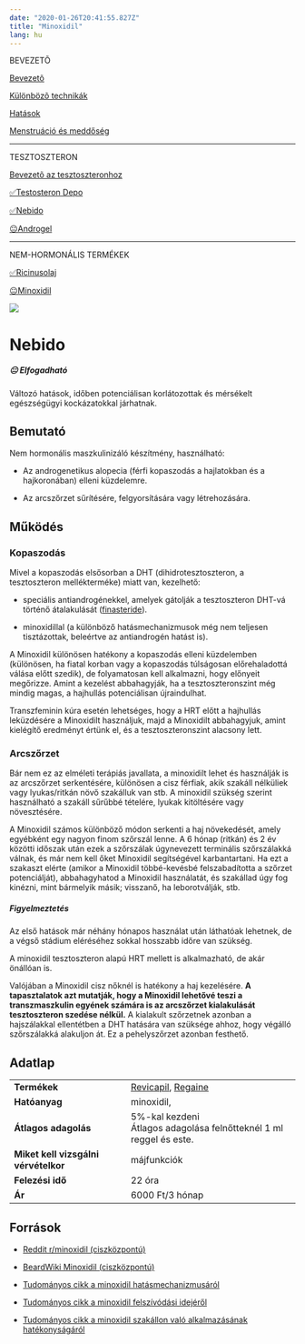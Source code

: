 ```yaml
---
date: "2020-01-26T20:41:55.827Z"
title: "Minoxidil"
lang: hu
---
```


<div class="floating-columns">

<div class="floating-bar">

BEVEZETÕ

[Bevezetõ](/#/entry?id=maszkulinizalo-hormonterapia)

[Különbözõ technikák](/#/entry?id=maszkulinizalo-hormonterapia-technikak)

[Hatások](/#/entry?id=maszkulinizalo-hormonterapia-hatasok)


[Menstruáció és meddőség](/#/entry?id=maszkulinizalo-hormonterapia-menstruacio-meddoseg)

<hr />

TESZTOSZTERON

[Bevezetõ az tesztoszteronhoz](/#/entry?id=tesztoszteron)

[✅Testosteron Depo](/#/entry?id=testosteron-depo)

[✅Nebido](/#/entry?id=nebido)

[😐Androgel](/#/entry?id=androgel)

<hr />

NEM-HORMONÁLIS TERMÉKEK

[✅Ricinusolaj](/#/entry?id=ricinusolaj)

[😐Minoxidil](/#/entry?id=minoxidil)

</div>

<div class="wiki-content">

<div class="header-image"><img src="assets/images/undraw_medical_care.svg" /></div>

# Nebido

<div class="infobox warning">

<h5>😐 Elfogadható</h5>
    
Változó hatások, időben potenciálisan korlátozottak és mérsékelt egészségügyi kockázatokkal járhatnak.

</div>

## Bemutató

Nem hormonális maszkulinizáló készítmény, használható:

* Az androgenetikus alopecia (férfi kopaszodás a hajlatokban és a hajkoronában) elleni küzdelemre.

* Az arcszőrzet sűrítésére, felgyorsítására vagy létrehozására.

## Működés

### Kopaszodás

Mivel a kopaszodás elsősorban a DHT (dihidrotesztoszteron, a tesztoszteron mellékterméke) miatt van, kezelhető:

- speciális antiandrogénekkel, amelyek gátolják a tesztoszteron DHT-vá történő átalakulását ([finasteride](/#/entry?id=finasteride)).

- minoxidillal (a különböző hatásmechanizmusok még nem teljesen tisztázottak, beleértve az antiandrogén hatást is).

A Minoxidil különösen hatékony a kopaszodás elleni küzdelemben (különösen, ha fiatal korban vagy a kopaszodás túlságosan előrehaladottá válása előtt szedik), de folyamatosan kell alkalmazni, hogy előnyeit megőrizze. Amint a kezelést abbahagyják, ha a tesztoszteronszint még mindig magas, a hajhullás potenciálisan újraindulhat.

Transzfeminin kúra esetén lehetséges, hogy a HRT előtt a hajhullás leküzdésére a Minoxidilt használjuk, majd a Minoxidilt abbahagyjuk, amint kielégítő eredményt értünk el, és a tesztoszteronszint alacsony lett.

### Arcszőrzet

Bár nem ez az elméleti terápiás javallata, a minoxidilt lehet és használják is az arcszőrzet serkentésére, különösen a cisz férfiak, akik szakáll nélküliek vagy lyukas/ritkán növő szakálluk van stb. A minoxidil szükség szerint használható a szakáll sűrűbbé tételére, lyukak kitöltésére vagy növesztésére.

A Minoxidil számos különböző módon serkenti a haj növekedését, amely egyébként egy nagyon finom szőrszál lenne. A 6 hónap (ritkán) és 2 év közötti időszak után ezek a szőrszálak úgynevezett terminális szőrszálakká válnak, és már nem kell őket Minoxidil segítségével karbantartani. Ha ezt a szakaszt elérte (amikor a Minoxidil többé-kevésbé felszabadította a szőrzet potenciálját), abbahagyhatod a Minoxidil használatát, és szakállad úgy fog kinézni, mint bármelyik másik; visszanő, ha leborotválják, stb.

<div class="infobox info">

<h5>Figyelmeztetés</h5>
    
Az első hatások már néhány hónapos használat után láthatóak lehetnek, de a végső stádium eléréséhez sokkal hosszabb időre van szükség.

</div>

A minoxidil tesztoszteron alapú HRT mellett is alkalmazható, de akár önállóan is.

Valójában a Minoxidil cisz nőknél is hatékony a haj kezelésére. **A tapasztalatok azt mutatják, hogy a Minoxidil lehetővé teszi a transzmaszkulin egyének számára is az arcszőrzet kialakulását tesztoszteron szedése nélkül.** A kialakult szőrzetnek azonban a hajszálakkal ellentétben a DHT hatására van szüksége ahhoz, hogy végálló szőrszálakká alakuljon át. Ez a pehelyszőrzet azonban festhető.


## Adatlap

<table>
    <tbody>
        <tr>
            <td><b>Termékek</b></td>
            <td>
                <a href="https://www.hazipatika.com/gyogyszerkereso/termek/revicapil_50_mg_ml_kulsoleges_oldat/64519">Revicapil</a>,
                <a href="https://www.hazipatika.com/gyogyszerkereso/termek/regaine_20_mg_ml_kulsoleges_oldat/1407">Regaine</a>
            </td>
        </tr>
        <tr>
            <td><b>Hatóanyag</b></td>
            <td>minoxidil, </td>
        </tr>
        <tr>
            <td><b>Átlagos adagolás</b></td>
            <td>5%-kal kezdeni<br />Átlagos adagolása felnőtteknél 1 ml reggel és este.</td>
        </tr>
        <tr>
            <td><b>Miket kell vizsgálni vérvételkor</b></td>
            <td>
                májfunkciók
            </td>
        </tr>
        <tr>
            <td><b>Felezési idő</b></td>
            <td>22 óra</td>
        </tr>
        <tr>
            <td><b>Ár</b></td>
            <td>6000 Ft/3 hónap</td>
        </tr>
    </tbody>
</table>

## Források

* [Reddit r/minoxidil (ciszközpontú)](https://www.reddit.com/r/minoxidil/)

* [BeardWiki Minoxidil (ciszközpontú)](https://www.beardwiki.com/minoxidil-faq)

* [Tudományos cikk a minoxidil hatásmechanizmusáról](https://pubmed.ncbi.nlm.nih.gov/14996087/ )

* [Tudományos cikk a minoxidil felszívódási idejéről](https://www.ncbi.nlm.nih.gov/pubmed/2395092)

* [Tudományos cikk a minoxidil szakállon való alkalmazásának hatékonyságáról](https://pubmed.ncbi.nlm.nih.gov/26893270/)

</div>

